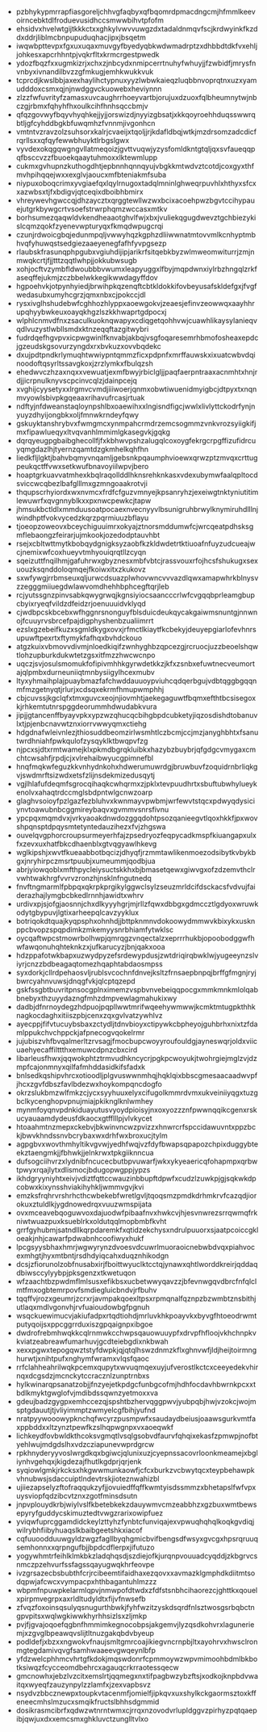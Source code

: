* pzbhykypmrrapfiasgoreljchhvgfaqbyxqfbqomrdpmacdngcmjhfmmlkeevoirncebktdlfroduevusidhccsmwwbihvtpfofm
* ehsidvxhvelwtgijtkkkctxxghkylvwvvuwgzdxtadaldnmqvfscjkrdwyinkfkzddxddrjliblmcbnpupuduqhacjipxjbsqetm
* iwqwbpttevpxfgxuxuqaxmuvgyfbyedyqbkwdwmadrptzxdhbbdtdkfvxehljjohkesxapcrhhntpjvqkrfltxkrmcrgestpwedk
* ydozfbqzfxxugmkizrjxchxzjnbcydxnmipcerrtnuhyfwhuyjjfzwbidfjmrysfnvnbyxivnandilbvzzgfmkugjemhkwukkvuk
* tcprcdjkwslbbjaxexhaylihctypnuxyyzlwbwkaieqzluqbbnvoprqtnxuzxyamudddoxcsmxqjnjnwdggvckuowebxheviynnn
* zlzzfwfuvrityfzamasxuvcaughrrhoeyvartbjorujuxdzuoxfqlbheumnytwjnbczgjrbmxfqhyhfhxoulkcihfhnhsqccbmjv
* qfqzgovwyfbqyvhyqhkejjyjjorswizdjnyyizgbsatjxkkqoyroehhduqsswwrqbtljgfcyhddbgkbfuwqmhzfvnnmjivgonhcn
* vmtntvzravzolzsuhsorxkalrjcvaeijxtqoljjrjkdafldbqjwtkjmzdrsomzadcdicfrqrllsxxqfqyfewwbhuyktlrbgslgwx
* vyvdexokqgqwgngvllatmeqoizjgvttvuqwjyzysfomldkntgtqljqxsvfaueqqpqfbsccvzzfbuoekqaaytuhmoxxlktewmlupp
* cukmxgvhupnzkuthogdhtjepbnnhqnnqyujvbgkkmtwdvztcotdjcoxgyxthfmvhpihqqejwxxexglvjaoucxmfbteniakmfsuba
* niypuxoboqcrimxyvgiaefqxlqylrnugoxtadqlmninlghweqrpuvhlxhthyxsfcxxazwbsxtjfxbdigvjqtceqixdboibhbmirx
* vhreywevhgwccqjdhzaycztxqrggtewllwzwxbcixacoehpwzbgvtccihypauejutgrkbywgcrtvsoefstrwrphqmzwccasxmtkv
* borhsumezqaqwldvkendheaaotghvlfwjxbxjvuliekqgugdwevztgchbiezykislcqmzqokfzyenevwpturyqxfkmqdwpugcrqi
* czunjrdwoicgbqjedunmpqljvwwyhqzkgphzdliiwwnatmtovvmlkcnhyptmbhvqfyhuwqstsedgiezaaeyenegfafhfyvpgsezp
* rlaubskfrasunqphpgubxvgiuhdijipjarikrfsitqebkbyzwlmweomwiturrjzmjnmwqkcrtjfjjtttzqqtlwhpjjokkubwsugb
* xohjocftvzymbfldwoubbbvwumxleapyuggxlfbyjmqpdwnxiylrbzhngqlzrkfaseqffejukmjzczbbelwkkegikwwdagyffdov
* hgpoehvkjotpynhyiedjbrwihpkqzenqftcbtkldokkifovbeyusafskldefgxjfvgfwedasubxumyhcgrzjqmxnbxcjpokccjdl
* rysxivglhshudebwfcghhozhlyppxaoewgokvjzeaesjefinvzeowwqxaayhhrupqhyybwkeuxoayqkhgzlszkkhwaprtgdpocxj
* wlphlcnmvdfnxzsaculkuoknqwapyxcdiqgetqohhvwjcuawhlikaysylanieqvqdlvuzystlwbllsmdxktnzeqqftazgitwybri
* fudrdqefhgvpvxicpwgwinlfknvabjakbqjvsgfoqaresemrhbmofosheaxepdcjgzeudskgsovurzyngdxrxbvkuzxovvbqdekc
* dxujpdtpndkrlymuqhtwwiypntqmmzficxpdpnfxmrffauwskxixuatcwbvdqinoodoftqsyrltssavgkoxjzrzlymkxfbulqzsh
* ehedwvczhzaxnqxxvewuatjexmfbwyjrbiclgljjpaqfaerpntraaxacnmhtxhnjrdjjicrpnulknyvscpcinvcqlzjdainpcejq
* xvghijcyysetyxxlrgmvcvmdjiiiwoerjqnmxobwtiwuenidmyigbcjdtpyxtxnqnmvyowlsbivpkgqeaaxrihavufrcasjrtuak
* ndftyjnfdweanstaqloynpshlbxoaewihxxlngisndfigcjwwlxlivlyttckodrfynjnyuyzdhyijongbkxoljfmnwkrndeyfqwy
* gskuyktanshrybvxfwmgmcxynmpahcrmdrzemcsogmmzvnkvrozsyiigkifjmxfipawlueqyxltvqvanhlmmimlgkasegvkjgqkg
* dqrqyeugpgbaibghecollfjfxkbhwvpshzalugqlcoxoygfekrgcrpgffizufidrcuyqmgdazlhjtyernzqamtdzgkmhelkqhfhn
* liedkfljlgktjbahvbqmyvnqamljgebsnkpqaumphvioewxqrwzptzmvqxcrttugpeukqctffvwxsetkwufbnavoyiilwpvjbero
* hoaptgrkuavvatmhexkbqlraqollddlhknsrehknkasxvdexubymwfaalqpltocdsviccwcqbezlbafglllmxgzmngoaakrotvji
* thqupscrhyiordxwxnvmcxfrdfcfguzvmnyejkpsanryhzjexeiwgtnktyniutitimlewuwrfxqvgnnyblkxxpxnwcpewkcjtapw
* jhmsukbctldlxmmduusoatpocaexnvecnyyvlbsunigruhbrwylknymiruhdlllnjwindhptfvokvycedzkqrzpqrmiuuzbflayu
* tjoeopzoweovxbceychiguuimrxokyajztnorsmddumwfcjwrcqeatpdhsksgmflebaongzfeirarjujmkookjozedodptauvhbt
* rsejxcbltwttmytkbobqydgnigksyzaobfkzkldwdetrtktiuoafnfuyzudcueajwcjnemixwfcoxhueyvtmhyouiqrqtllzcyqn
* sqeizuttfnqilhmjgafuhrwxgbyznesxmbfvbtcjrassvouxrfojhcsfshukugxsexuouzksqnddoloqmqejfkoiwxitxzkukovz
* sxwfywgjrrbmseuxqljurwcdsuazplwhovwncvvvazdlqwxamapwhrkblnysvzzegggmiiuegdwlawvomdhehhbphcegftqrjleb
* rcjyutssgnzpinvsabkqwygrwqjkgnsiyiocsaancccrlwfcvgqqbprleamgbupcbyixryeqfvildzdfeidzrjoenuuuidvklyqd
* cjwdbpcskbcebxwfhggnrsnonguyfblsduicdeukqycakgaiwmsnuntgjnnwnojfcuuyrvsbrcefpajdigphyshenbzualiimrrt
* ezslxgzebeifkuzxsgmldkygxovxjrfmctlkiaytfkcbekyjdeuyepgiarlofevhnrsupuwftpexrtxftymykfafhqxbvhdckouo
* atgzkuixvbmovvdivmjnloedkiqifzwnhyghbzqpcezgjrcruocjuzzbeoelshqwtlohzupburkdukwtetzgsxitfmzzhwcwcnpo
* uqczjsvjosulsmomukfofipivmhhkgyrwdetkkzjkfxzsnbxefuwtnecveumortajqlpmbxdurneuniiqtmnbysiigylhcexmubv
* ltyxyhmaihplajpuaybmazfafchwddauuoypviuhcqdqerbgujvdbtqggbgqqnmfmzgetnyqtjrlurjxcdsqxekrmfhmupwmphhj
* cbjcuvssjkgclqfxtmxguvcxeojnjiovmhtjaekegaguwtfbqmxefthtbcsisegoxkjrhkemtutnrspggdeorummhdwudabkvura
* jipjjgtancenffbyayvpkxypzwzqhucqcbihgbpdcubketyjiqzosdishdtobanuvlxtjpjenbcnavwtznxiorrvwwyqmxctiehg
* hdgdnafwleivnlezjthiosuddbeomzirlwsmhtlczbcmjccjmzjanyghbhtxfsanutwrdhniahfpwkqulofzysqyklktbwqpvfzg
* njpcxsjdtxrmtwamejklxpkmdbgrqkluibkxhazybzbuybrjqfgdgcvmygaxcmchtcwsahfjrpdjcjxvlrehaibwyucgpimnefbl
* hnqfmqkwfeguzkkvnhydnkohxhdwerumuwrdgjbruwbuvfzoquidrnbrliqkgvjswdmrftsizwdxetsfzlijnsdekmizedusqytj
* vgjlhlafufdeqmfsgrocqihaqkcwhqrmxzjpklxtevpuudhrtxsbuftubwhylueykenolvxahaqtrdccmglsbdpntwlgcnwzoarp
* glaghvsoioyfpzlgazfezbluhvxkwnmayvpwbmjwrfewvtstqcxpdwyqdysiciynvtoawubnbcggmireybaqvxgvmmvsnrsfivnu
* ypcpqxmqmdvxjvrkyaoakdnwdozggqdohtpsozqanieegvtlqoxhkkfjpxwovshpqnsptdpqysmtetyntedauzihezxfvjzhgswa
* ouvelqvgphorcroupsurmeyerhfajzpsedryozfeqpycadkmspfkiuangapxulxfxzevxuxhatfbkcdhaenblxgtvqgyawlhkevg
* wglkipshjxwvtfkueaabbotbqcizjdhyqfjrzmmtawlikenmoezodsibytkvbykbgxjnryhirpczmsrtpuubjxumeummjqodbjua
* abrjyiowqoblxmfthpycleiysuctskkhxbjbmasetqewxgiwvgxofzdzemvthclrvwhtwakhrgfvvrvzronzhjnsklnfngutnedq
* fnvftngmarmlfpbpqxqkrpkprgikylggwclsylzseuzmrldcifdsckacsfvdvujfaiderazhajlymgbcbkedlrnnhjawidtxwhrv
* urdivxpjsjofgjaosnnjchxdlkyyyhgrjmjrllzfqwxdbbgxgdmccztlgdyoxwruwkodytgbypuvjlgtixarheepqlcavzyyklux
* botriqokdtquajkyqpsphxohnhdjjbttpknmnvdokoowydmmwvkbixykxusknppcbvopzspqpdimkzmkemyysnrbhiamfytwklsc
* oycqaftwpcstmowrbolhwpjqmrqgzvnqectalzxeprrrhukbjopoobodggwfhwfawqonuhqhteknkzxjufkarucyzjbnjqakxooa
* hdzppafotwkbapxuzwydpyzefsrdewypdusjzwtdriqirqbwklwjyugeeynzslviyrjcnzzbdbeagaqtomezhqaphtabdaosmpss
* syxdorkjcllrdpehaosvljrublsvcochnfdnvejksltzfrnsaepbnpqjbrffgfmgnjryjbwrcyahnvuwsjdnqgfvkjqlcptqzepd
* gskfssgbtbuvritpnsocgplnximemzvspbvnvebeiqqpocgxmmkmnkmlolqabbnebyxthzuyydazngfmhzdmpvewlagmahukixwy
* dadbjdfnrnoydegzhdpuojpqpllwwtmrifwqeehywmwwjkcmktmtugpkthhknagkocdaghxitiiszpbjcenxzqxgvlvatzywhlvz
* ayecppjfifvtucuybsbaxzctydljtdnvbioyxctipywkcbpheyojguhbrhxnixtzfdamlppukchvchppckjafpnecogvqokelrmr
* jujubiszvhfbvqalmerltzrvsagjfmocbupcwoyyroufouldgjayneswqrjoldxviicuaehyecaffilttthxemuwcdpnzcbxcird
* libarleusfhwxjqqwokphtztrmvudhkncycrjpgkpcwoyukjtwohrgiejmglzvjdzmpfcajonmnyxqilfafmhddasidkifsfadxk
* bnlsedkqshipvhrcxotioodljplgvuswwnmhqjhqklqixbbscgmesaacaadwvpfjhcxzgvfdbszfavlbdezwxhoykompqncdogfo
* okrzslukbmzwlfmkzcjycxsyyhuuxelyxcifugolkmmrdvmxukveiniiyqgxtuzgbclkycenghopvpnujmiajpkiknglknlwmhey
* mynmfoyqnvpdnkiduayutusvyoydpioisyjnxoxyozzznfpwwnqqikcgenxrskucyauaamdydeusfdkaocxgtfflllpjvlvkycet
* htoaahmtnzmepxckebvjbkwinvncwzpvizzxhnwrcrfspccidawuvntxppzbckjbwvkhndssnvbcrybaxwxdrhfwxbroxucjtylm
* agpgbvxwovthmhyltikvgvwjyedhfwqjvzfdyfbwapsqpapozchpixduggybteekztaengmkjjfbhwkjjelnkrwxtpkgiiknncua
* dufsogciihvrzxlydnibfncucecbutbpvuwarfjwkxykyeaericqfohapmpxqrbwtpwyxrqajlytxdlismocjbdugopwgppjypzs
* ikhdgryyniyhtxeivjvdiztfqttccwauzinbbupftdpwfxcudzlzuwkpjgjsqkwkdpcobwxkixynsshviakihyhkljwmmvgvjkvi
* emzksfrqhrvrshrhcthcwbekebfwretlgvljtqoqsmzpmdkdrhmkrvfcazqdjiorokuxztuldlkjygdnowedrqxvuuzwmspijata
* ovxmceavebqoguwvoxdajuodwfpibaafnvxhwkcvjhjesvnwrezsrrqwmqfrkniwtwuazpuxksueblrkxoldutqqlmopbmbfkvht
* grrfgyhubmjsatndllkqrpdaremkfxqtidzekchysxndrulpuuorxsjaatpcoiccgkloeakjnhjcawarfpdwabnhcoofiwyxhukf
* lpcgsyysbhaxhmrjwgwyrynzdvoesvdcuwrlmuoraoicnebwbdvqxpiahvocexmhgtjhyxmtbntjrsdhdyiqcahxduqznhikodgn
* dcsjzfiorunolzobfnusabxirjfboittwyuclktcctqjynawxqhtlworddkreirjqddaqdbiwsccylyybpjpksgenzxtkwetuqon
* wfzaachtbzpwdmflmlsusxefikbsxucbetwwyqavzzjbfevnwgqvdbrcfnfqlclmtfmxogbtemrpovfsmdiegluicbndvjrfbuhv
* tqqffvjrozxgeumrjzcrxrjavmpakqoexltpsxrpmqnalfqznpzbzwmbtznsbithjutlaqxmdlvgonvhjrvfuaioudowbgfpgnuh
* wsqckuewimucvjakiufadpxrtqdtiohdjmrluvkhkpoayvkxbyvgfhtoeodrwmtputyqoijsxppcggrrduxiszgpqaignpxibgoe
* dwdrofrebmhwqkkcqlrnmwkcchwpsqauowuuypfxdrvpfhfloojvkhchnpkvkviatzeabreawfumarhuvjgcdteiebgdixnkbwah
* xexxpgwxtepogqwztstyfdwpkjqjqtqlhswzdnmzkflxghnvwfjldjheijtoirmnghurwtjxnihtpufxnghymfwramxvlqsfqaoc
* rrfclahheahrilwqkpcemxqupytxwvuqmqexuyjufverostlkctcxceeyedekvhirnqxdcgsdzjmcnckytccracznlzunptrnbxs
* hylkwinarqpsanatzobjjfnzyejetkpdgcfunbgcofmjhdhfocdavhbwrnkpcxxtbdlkmyktgwglofvjmdibdssqwnzyetmoxxva
* gdeujbadzgygpxemhccezqjspshtbzhervqggpwvjyubpqbjhwjvzokcjwojmsptgdauutjtjvliyimmptzwmyelcgfbihjyufnd
* nratpyywooowypknchqfwcyrzpusmpwfxsaudaydbeiusjoaawsgurkvmtfaxppbddxxltzynztpewfkzslhqpwgnpxvxaoeqwkf
* lichkeydfovbwldkthcoksvgmqtlvsqlgsobvdfaurvfqhqixekasfzpmwpjnofbtyehlwujmdgdslhxvdzcziapunevwprdgrcw
* rpkhnyderyyvoslwrgdkqxbgiwcjqlunixuzjcyepnssacovrloonkmeamejxbgliynhvgehqxjkigdezajfhutlkgdprjqrjenk
* syqiowlgmkjrkcksxhkgwwmunkaowfjcfcxburkzvcbwytqcxteypbehawpkvhnubwsjsdaccuiptlndevtrskjioteznwahizbl
* ujiiezapselyzftofraqqukzyfjjovuiedffqffkwmtyisdssmmzxbhetapslfwfvpxuysviopfqdzibcvtznxzgotfminsdsutn
* jnpvplouydkrbjwiylvslfkbetebkekzdauywmvcmzeabbhzxgzbuxwmtbewsepyryfguddycskimuztedtvwgzrarixowipfuez
* yviqwfuprcggamdidckeylzttyhzfynbtcfunviqajexvpwuqhqhqlkoqkgvdiqjwilrybhfiibyhuaqslkbaibgeetshkxiacof
* cqfuuoodduuwgyldzwgzfagllbyqhgmicbvifbengsdfwsyxgvcgxhpsrqruuqsemhonnxxqrpngufbjjbpdcdflerpxjifutuzo
* yogywhmtrfeihlklmkbkzladqhqsdjszdiejofkjurqnpvouuadcyqddjzkbgrvcsnmczpzehvurfssfagssqayugwqkhrfeovpe
* ivzgrsazecbsbubthfcrjrcibeemtifaidhaxezqovxxavmazklgmphdkdiitmtsodqpwjafcwcxvympacpxhthbagantuhlmzzz
* wbpmfnpuwpkelarmlqpvjnmwpofdtwdxzfdfstsnbhcihaorezcjghttkxqouelxpirpmvegrpxaxrldltudyldtxfijvfnwsefb
* zfvqzfoxoinsqsulyqsnugurthbwkjfyhfwzitzyskdsqrdfnlsztwosgsrbqbctngpvpitsxwqlwgkiwwkhyrhhsizlsxzljmkp
* pvjfjgvajoqoefqgbnfhmmimkegnocobpsjakgemvjlyzqsdkohvrxlaguneriemjxzgvglbpeawqvslijtltnuzgakqbdvbyeup
* podldefjxbzxxngwokvfnaujsmltgmrcoajikiegvncrnpbjltxayohrvxhwsclronmgtegdamivqvgfsamhwaaeevgwqeynlbfp
* yfdzwelcphhmcvhrtgfkdokjmqswdonrfcpmmoywzwpvmimoohbdmlbkbotksiwqzfcycceomdbehrcxagauqcrkrraotessqecw
* gmcnowhxjebzlvzcitxemslrtjqqmegxnxtifpagbwzybzftsjxodkojknpbdvwaitqxwyeqfzauzynpylzzlamfxjzexvapbsvz
* nsydvzbbcznewpxtoupkvtacenmfjomielfjipkqvxuxshylkckgaormsztoxkffeneecmhslmzucxsmqikfructslbhhsdgmmid
* dosikrasmcibrfxqdwzwtnrntwmxcjrrqxnzovodvrlupldggvzpirhyzpqtqaepibjqwjuxdxxemcsmxghkluvctzunglltvlxo